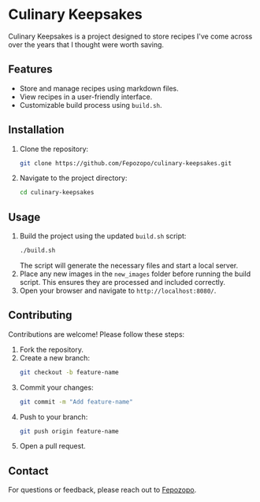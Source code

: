 # Culinary Keepsakes
Culinary Keepsakes is a project designed to store recipes I've come across over the years that I thought were worth saving.

## Features

- Store and manage recipes using markdown files.
- View recipes in a user-friendly interface.
- Customizable build process using `build.sh`.

## Installation

1. Clone the repository:
    ```bash
    git clone https://github.com/Fepozopo/culinary-keepsakes.git
    ```
2. Navigate to the project directory:
    ```bash
    cd culinary-keepsakes
    ```

## Usage

1. Build the project using the updated `build.sh` script:
    ```bash
    ./build.sh
    ```
    The script will generate the necessary files and start a local server.
2. Place any new images in the `new_images` folder before running the build script. This ensures they are processed and included correctly.
3. Open your browser and navigate to `http://localhost:8080/`.

## Contributing

Contributions are welcome! Please follow these steps:

1. Fork the repository.
2. Create a new branch:
    ```bash
    git checkout -b feature-name
    ```
3. Commit your changes:
    ```bash
    git commit -m "Add feature-name"
    ```
4. Push to your branch:
    ```bash
    git push origin feature-name
    ```
5. Open a pull request.

## Contact

For questions or feedback, please reach out to [Fepozopo](https://github.com/Fepozopo).
